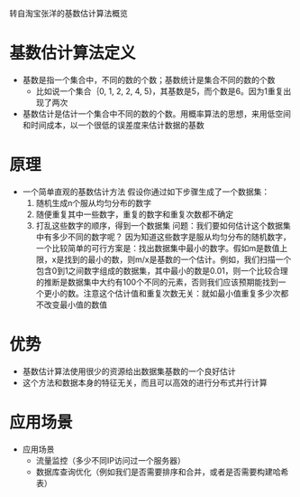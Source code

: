 转自淘宝张洋的基数估计算法概览

# 基数估计算法定义
* 基数是指一个集合中，不同的数的个数；基数统计是集合不同的数的个数
    * 比如说一个集合｛0, 1, 2, 2, 4, 5}，其基数是5，而个数是6。因为1重复出现了两次
* 基数估计是估计一个集合中不同的数的个数。用概率算法的思想，来用低空间和时间成本，以一个很低的误差度来估计数据的基数
# 原理
* 一个简单直观的基数估计方法
    假设你通过如下步骤生成了一个数据集：
    1. 随机生成n个服从均匀分布的数字
    2. 随便重复其中一些数字，重复的数字和重复次数都不确定
    3. 打乱这些数字的顺序，得到一个数据集
    问题：我们要如何估计这个数据集中有多少不同的数字呢？
   因为知道这些数字是服从均匀分布的随机数字，一个比较简单的可行方案是：找出数据集中最小的数字。假如m是数值上限，x是找到的最小的数，则m/x是基数的一个估计。例如，我们扫描一个包含0到1之间数字组成的数据集，其中最小的数是0.01，则一个比较合理的推断是数据集中大约有100个不同的元素，否则我们应该预期能找到一个更小的数。注意这个估计值和重复次数无关：就如最小值重复多少次都不改变最小值的数值
# 优势
* 基数估计算法使用很少的资源给出数据集基数的一个良好估计
* 这个方法和数据本身的特征无关，而且可以高效的进行分布式并行计算
# 应用场景
* 应用场景
    * 流量监控（多少不同IP访问过一个服务器）
    * 数据库查询优化（例如我们是否需要排序和合并，或者是否需要构建哈希表）
